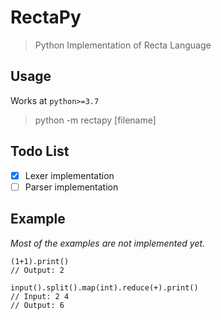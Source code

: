 # RectaPy

> Python Implementation of Recta Language

## Usage

Works at `python>=3.7`

> python -m rectapy [filename]

## Todo List

* [x] Lexer implementation
* [ ] Parser implementation

## Example

*Most of the examples are not implemented yet.*

```
(1+1).print()
// Output: 2
```

```
input().split().map(int).reduce(+).print()
// Input: 2 4
// Output: 6
```